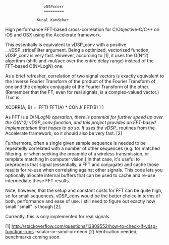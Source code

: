     			     vDSPxcorr
    			     =========
		      
		          Kunal Kandekar

High performance FFT-based cross-correlation for C/Objective-C/C++ on iOS and 
OSX using the Accelerate framework.


This essentially is equivalent to vDSP_conv with a positive __vDSP_strideFilter 
argument. Being a optimized, vectorized function, vDSP_conv is very fast. 
However, according to [1], it uses the O(N^2) algorithm (shift-and-mul/acc over
the entire delay range) instead of the FFT-based O(N*LogN) one. 

As a brief refresher, correlation of two signal vectors is exactly equivalent to
the Inverse Fourier Transform of the product of the Fourier Transform of one and
the complex conjugate of the Fourier Transform of the other. (Remember that the
FT, even for real signals, is a complex-valued vector.) That is:

XCORR(A, B) = IFFT( FFT(A) * CONJ( FFT(B) ) )

As FFT is a O(N*LogN) operation, there is potential for further speed up over the 
O(N^2) vDSP_conv function, and this project provides an FFT-based implementation 
that hopes to do so. It uses the vDSP_* routines from the Accelerate framework, 
so it should also be very fast. [2]


Furthermore, often a single given sample sequence is needed to be repeatedly
correlated with a number of other sequences (e.g. for matched filtering, or when
seeking the preamble of a wireless transmission, or template matching in computer
vision.) In that case, it's useful to preprocess that signal (essentially, a FFT
and conjugate) and cache those results for re-use when correlating against other
signals. This code lets you optionally allocate internal buffers that can be 
used to cache and re-use intermediate these FFT results.


Note, however, that the setup and constant costs for FFT can be quite high, so 
for small sequences, vDSP_conv would be the better choice in terms of both, 
performance and ease of use. I still need to figure out exactly how small 
"small" is though [2].

Currently, this is only implemented for real signals.


[1] http://stackoverflow.com/questions/13809552/how-to-check-if-vdsp-function-runs
    -scalar-or-simd-on-neon
[2] Verification needed; benchmarks coming soon. 
